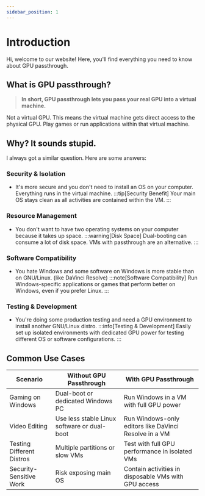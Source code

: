 ```yaml
---
sidebar_position: 1
---
```


# Introduction

Hi, welcome to our website! Here, you'll find everything you need to know about GPU passthrough.

## What is GPU passthrough?

> **In short, GPU passthrough lets you pass your real GPU into a virtual machine.**

Not a virtual GPU. This means the virtual machine gets direct access to the physical GPU. Play games or run applications within that virtual machine.

## Why? It sounds stupid.

I always got a similar question. Here are some answers:

### Security & Isolation
- It's more secure and you don't need to install an OS on your computer. Everything runs in the virtual machine.
  :::tip[Security Benefit]
  Your main OS stays clean as all activities are contained within the VM.
  :::

### Resource Management
- You don't want to have two operating systems on your computer because it takes up space.
  :::warning[Disk Space]
  Dual-booting can consume a lot of disk space. VMs with passthrough are an alternative.
  :::

### Software Compatibility
- You hate Windows and some software on Windows is more stable than on GNU/Linux. (like DaVinci Resolve)
  :::note[Software Compatibility]
  Run Windows-specific applications or games that perform better on Windows, even if you prefer Linux.
  :::

### Testing & Development
- You're doing some production testing and need a GPU environment to install another GNU/Linux distro.
  :::info[Testing & Development]
  Easily set up isolated environments with dedicated GPU power for testing different OS or software configurations.
  :::

## Common Use Cases

| Scenario | Without GPU Passthrough | With GPU Passthrough |
| -------- | ----------------------- | -------------------- |
| Gaming on Windows | Dual-boot or dedicated Windows PC | Run Windows in a VM with full GPU power |
| Video Editing | Use less stable Linux software or dual-boot | Run Windows-only editors like DaVinci Resolve in a VM |
| Testing Different Distros | Multiple partitions or slow VMs | Test with full GPU performance in isolated VMs |
| Security-Sensitive Work | Risk exposing main OS | Contain activities in disposable VMs with GPU access |
